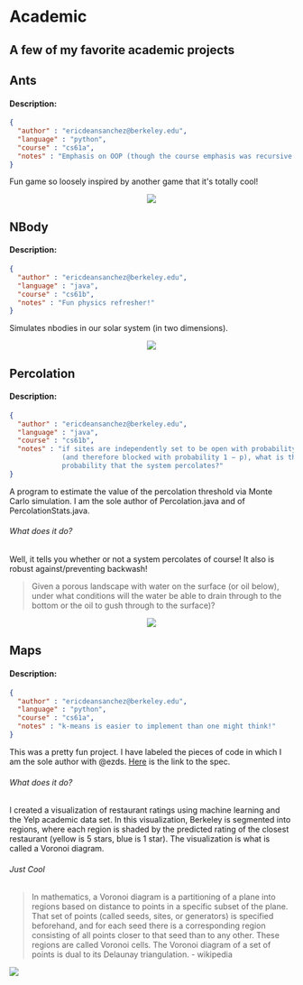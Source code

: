 # Academic
## A few of my favorite academic projects

## Ants

#### Description:

```json
{
  "author" : "ericdeansanchez@berkeley.edu",
  "language" : "python",
  "course" : "cs61a",
  "notes" : "Emphasis on OOP (though the course emphasis was recursive + functional" 
}
```

Fun game so loosely inspired by another game that it's totally cool!

<div align="center">
  <img src="gifs/ants_proj.gif">
</div>

## NBody

#### Description:


```json
{
  "author" : "ericdeansanchez@berkeley.edu",
  "language" : "java",
  "course" : "cs61b",
  "notes" : "Fun physics refresher!" 
}
```


Simulates nbodies in our solar system (in two dimensions).

<div align="center">
  <img src="https://github.com/ericdeansanchez/nbody/blob/master/nbody_simulation.gif">
</div>

## Percolation

#### Description:

```json
{
  "author" : "ericdeansanchez@berkeley.edu",
  "language" : "java",
  "course" : "cs61b",
  "notes" : "if sites are independently set to be open with probability p 
             (and therefore blocked with probability 1 − p), what is the 
             probability that the system percolates?" 
}
```

A program to estimate the value of the percolation threshold via Monte Carlo simulation. I am the sole author of Percolation.java and of PercolationStats.java.

###### What does it do?
Well, it tells you whether or not a system percolates of course! It also is robust against/preventing backwash!

>Given a porous landscape with water on the surface (or oil below), under what conditions will the water be able to drain through to the bottom or the oil to gush through to the surface)?

<div align="center">
  <img src="https://github.com/ericdeansanchez/percolation/blob/master/gif/percolation.gif">
</div>


## Maps

#### Description:

```json
{
  "author" : "ericdeansanchez@berkeley.edu",
  "language" : "python",
  "course" : "cs61a",
  "notes" : "k-means is easier to implement than one might think!" 
}
```

This was a pretty fun project. I have labeled the pieces of code in which I am the sole author with @ezds. [Here](https://inst.eecs.berkeley.edu/~cs61a/fa18/proj/maps/) is the link to the spec.

###### What does it do?
I created a visualization of restaurant ratings using machine learning and the Yelp academic data set. In this visualization, Berkeley is segmented into regions, where each region is shaded by the predicted rating of the closest restaurant (yellow is 5 stars, blue is 1 star). The visualization is what is called a Voronoi diagram.

###### Just Cool
>In mathematics, a Voronoi diagram is a partitioning of a plane into regions based on distance to points in a specific subset of the plane. That set of points (called seeds, sites, or generators) is specified beforehand, and for each seed there is a corresponding region consisting of all points closer to that seed than to any other. These regions are called Voronoi cells. The Voronoi diagram of a set of points is dual to its Delaunay triangulation. - wikipedia

<div>
  <img src="https://github.com/ericdeansanchez/maps/blob/master/gif/maps.gif">
</div>
